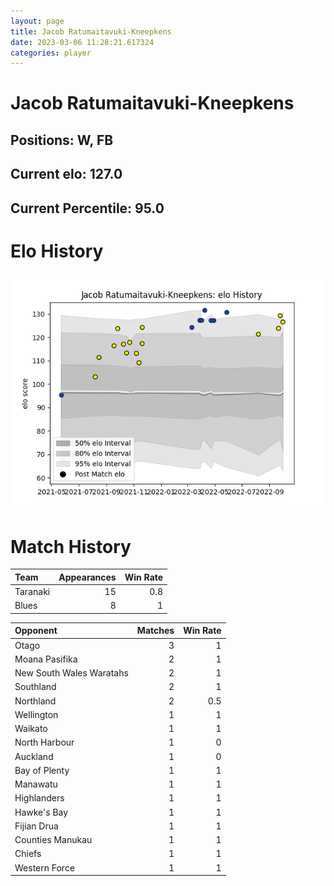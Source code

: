 ```yaml
---  
layout: page  
title: Jacob Ratumaitavuki-Kneepkens  
date: 2023-03-06 11:28:21.617324  
categories: player  
---
```

# Jacob Ratumaitavuki-Kneepkens

## Positions: W, FB

## Current elo: 127.0

## Current Percentile: 95.0

# Elo History


![elo history](history_JacobRatumaitavuki-Kneepkens.png)
# Match History


| Team     |   Appearances |   Win Rate |
|:---------|--------------:|-----------:|
| Taranaki |            15 |        0.8 |
| Blues    |             8 |        1   |

| Opponent                 |   Matches |   Win Rate |
|:-------------------------|----------:|-----------:|
| Otago                    |         3 |        1   |
| Moana Pasifika           |         2 |        1   |
| New South Wales Waratahs |         2 |        1   |
| Southland                |         2 |        1   |
| Northland                |         2 |        0.5 |
| Wellington               |         1 |        1   |
| Waikato                  |         1 |        1   |
| North Harbour            |         1 |        0   |
| Auckland                 |         1 |        0   |
| Bay of Plenty            |         1 |        1   |
| Manawatu                 |         1 |        1   |
| Highlanders              |         1 |        1   |
| Hawke's Bay              |         1 |        1   |
| Fijian Drua              |         1 |        1   |
| Counties Manukau         |         1 |        1   |
| Chiefs                   |         1 |        1   |
| Western Force            |         1 |        1   |